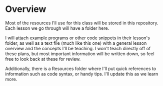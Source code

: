 # Overview

Most of the resources I'll use for this class will be stored in this repository. Each lesson we go through will have a folder here.

I will attach example programs or other code snippets in their lesson's folder, as well as a text file (much like this one) with a general lesson overview and the concepts I'll be teaching.
I won't teach directly off of these plans, but most important information will be written down, so feel free to look back at these for review.

Additionally, there is a Resources folder where I'll put quick references to information such as code syntax, or handy tips. I'll update this as we learn more.

